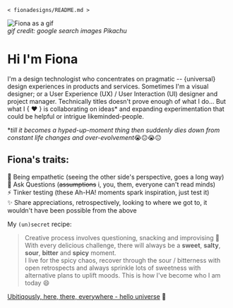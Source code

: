 `< fionadesigns/README.md >`

![Fiona as a gif](https://i.pinimg.com/originals/75/85/41/7585415efe7f6734445a63e377592375.gif)<br>
_gif credit: google search images Pikachu_

# Hi I'm Fiona

I'm a design technologist who concentrates on pragmatic -- {universal} design experiences in products and services. Sometimes I'm a visual designer; or a User Experience (UX) / User Interaction (UI) designer and project manager. Technically titles doesn't prove enough of what I do... But what I { ♥ } is collaborating on ideas* and expanding experimentation that could be helpful or intrigue likeminded-people.

*_till it becomes a hyped-up-moment thing then suddenly dies down from constant life changes and over-evolvement_:sob::neutral_face::sob::neutral_face:

## Fiona's traits:
:open_hands:  Being empathetic (seeing the other side's perspective, goes a long way)<br>
:raised_hands:  Ask Questions (~~assumptions~~ i, you, them, everyone can't read minds)<br>
:zap:  Tinker testing (these Ah-HA! moments spark inspiration, just test it)<br>
:sparkles:  Share appreciations, retrospectively, looking to where we got to, it wouldn't have been possible from the above<br>

My `(un)secret` recipe: <br>
>Creative process involves questioning, snacking and improvising 🤪 <br>
With every delicious challenge, there will always be a **sweet**, **salty**, **sour**, **bitter** and **spicy** moment.<br>
I live for the spicy chaos, recover through the sour / bitterness with open retrospects and always sprinkle lots of sweetness with alternative plans to uplift moods. This is how I've become who I am today :smile:

[Ubitiqously, here, there, everywhere - hello universe](https://omg.lol/fiona) 👋
